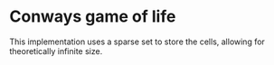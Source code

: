 # Conways game of life
This implementation uses a sparse set to store the cells,
allowing for theoretically infinite size.
